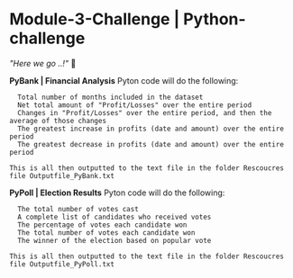 # Module-3-Challenge | Python-challenge
<i> "Here we go ..!"</i> :mushroom:
  
  
 <b>PyBank | Financial Analysis</b>
    Pyton code will do the following:

      Total number of months included in the dataset
      Net total amount of "Profit/Losses" over the entire period
      Changes in "Profit/Losses" over the entire period, and then the average of those changes
      The greatest increase in profits (date and amount) over the entire period
      The greatest decrease in profits (date and amount) over the entire period

    This is all then outputted to the text file in the folder Rescoucres file Outputfile_PyBank.txt
  
  
  
   <b>PyPoll | Election Results</b>
    Pyton code will do the following:
  
      The total number of votes cast
      A complete list of candidates who received votes
      The percentage of votes each candidate won
      The total number of votes each candidate won
      The winner of the election based on popular vote
  
    This is all then outputted to the text file in the folder Rescoucres file Outputfile_PyPoll.txt
